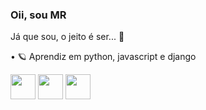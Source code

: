 ### **Oii, sou MR** 

Já que sou, o jeito é ser... 🤠

• 🪐 Aprendiz em python, javascript e django

<div style = "display: inline">
<img width= "40" height="40" src="https://cdn.jsdelivr.net/gh/devicons/devicon/icons/python/python-original.svg" /> 
<img width= "40" height="40" src="https://cdn.jsdelivr.net/gh/devicons/devicon/icons/javascript/javascript-original.svg" /> 
<img width= "40" height="40" src="https://cdn.jsdelivr.net/gh/devicons/devicon/icons/django/django-plain.svg" />
</div>         
                    
